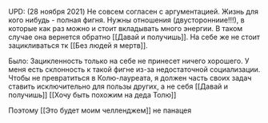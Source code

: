 UPD: (28 ноября 2021) 
Не совсем согласен с аргументацией. Жизнь для кого нибудь - полная фигня. Нужны отношения (двусторонниие!!!), в которые как раз можно и стоит вкладывать много энергии. В таком случае она вернется обратно [[Давай и получишь]]. На себе же не стоит зацикливаться тк [[Без людей я мертв]].


Было:
Зацикленность только на себе не принесет ничего хорошего. У меня есть склонность  к такой фигне из-за недостаточной социализации.
Чтобы не превратиться в Колю-лауреата, я должен часть своих задач ставить исключительно для пользы других, а не себя [[Давай и получишь]] 
[[Хочу быть похожим на деда Толю]]

Поэтому [[Это будет моим челленджем]] не панацея